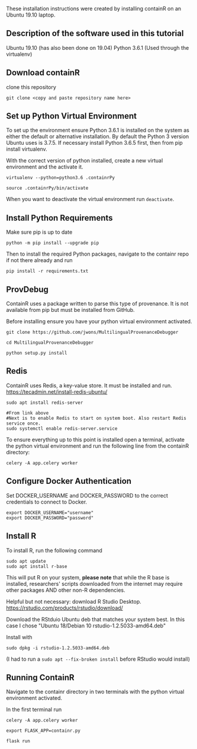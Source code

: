 These installation instructions were created by installing containR on an Ubuntu 19.10 laptop. 

## Description of the software used in this tutorial
Ubuntu 19.10 (has also been done on 19.04)
Python 3.6.1 (Used through the virtualenv)


## Download containR

clone this repository
```{bash}
git clone <copy and paste repository name here>
```

## Set up Python Virtual Environment

To set up the environment ensure Python 3.6.1 is installed on the system as either the default or alternative installation. By default the Python 3 version Ubuntu uses is 3.7.5. If necessary install Python 3.6.5 first, then from pip install virtualenv. 

With the correct version of python installed, create a new virtual environment and the activate it.
```{bash}
virtualenv --python=python3.6 .containrPy

source .containrPy/bin/activate
```

When you want to deactivate the virtual environment run ```deactivate```.

## Install Python Requirements

Make sure pip is up to date
 
```{bash}
python -m pip install --upgrade pip
```

Then to install the required Python packages, navigate to the containr repo if not there already and run
```{bash}
pip install -r requirements.txt
```

## ProvDebug
ContainR uses a package written to parse this type of provenance. It is not available from pip but must be installed from GitHub. 

Before installing ensure you have your python virtual environment activated. 
```{bash}
git clone https://github.com/jwons/MultilingualProvenanceDebugger

cd MultilingualProvenanceDebugger

python setup.py install
```

## Redis

ContainR uses Redis, a key-value store. It must be installed and run.
https://tecadmin.net/install-redis-ubuntu/


```{bash}
sudo apt install redis-server

#From link above
#Next is to enable Redis to start on system boot. Also restart Redis service once.
sudo systemctl enable redis-server.service
```

To ensure everything up to this point is installed open a terminal, activate the python virtual environment and run the following line from the containR directory:
```{bash}
celery -A app.celery worker
```

## Configure Docker Authentication

Set DOCKER_USERNAME and DOCKER_PASSWORD to the correct credentials to connect to Docker. 

```{bash}
export DOCKER_USERNAME="username"
export DOCKER_PASSWORD="password" 
```

## Install R 

To install R, run the following command
```{bash}
sudo apt update
sudo apt install r-base
```

This will put R on your system, __please note__ that while the R base is installed, researchers' scripts downloaded from the internet may require other packages AND other non-R dependencies. 


Helpful but not necessary: download R Studio Desktop.
https://rstudio.com/products/rstudio/download/

Download the RStduio Ubuntu deb that matches your system best. In this case I chose "Ubuntu 18/Debian 10 	rstudio-1.2.5033-amd64.deb"

Install with
```{bash}
sudo dpkg -i rstudio-1.2.5033-amd64.deb

```
(I had to run a `sudo apt --fix-broken install` before RStudio would install)

## Running ContainR

Navigate to the containr directory in two terminals with the python virtual environment activated. 

In the first terminal run 
```{bash}
celery -A app.celery worker
```

```{bash}
export FLASK_APP=containr.py

flask run
```
